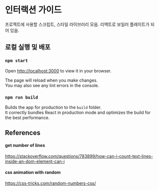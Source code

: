 # 인터랙션 가이드

프로젝트에 사용할 스크립트, 스타일 라이브러리 모음. 리액트로 보일러 플레이트가 되어 있음.

## 로컬 실행 및 배포

### `npm start`

Open [http://localhost:3000](http://localhost:3000) to view it in your browser.

The page will reload when you make changes.\
You may also see any lint errors in the console.

### `npm run build`

Builds the app for production to the `build` folder.\
It correctly bundles React in production mode and optimizes the build for the best performance.

## References
#### get number of lines
https://stackoverflow.com/questions/783899/how-can-i-count-text-lines-inside-an-dom-element-can-i

#### css animation with random
https://css-tricks.com/random-numbers-css/